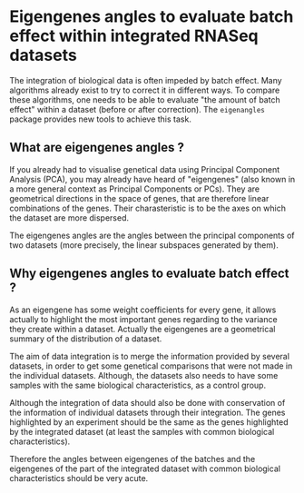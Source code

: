 # Eigengenes angles to evaluate batch effect within integrated RNASeq datasets
The integration of biological data is often impeded by batch effect. Many algorithms already exist to try to correct it in different ways. To compare these algorithms, one needs to be able to evaluate "the amount of batch effect" within a dataset (before or after correction).
The `eigenangles` package provides new tools to achieve this task.

## What are eigengenes angles ?
If you already had to visualise genetical data using Principal Component Analysis (PCA), you may already have heard of "eigengenes" (also known in a more general context as Principal Components or PCs). They are geometrical directions in the space of genes, that are therefore linear combinations of the genes. Their charasteristic is to be the axes on which the dataset are more dispersed. 

The eigengenes angles are the angles between the principal components of two datasets (more precisely, the linear subspaces generated by them).

## Why eigengenes angles to evaluate batch effect ?
As an eigengene has some weight coefficients for every gene, it allows actually to highlight the most important genes regarding to the variance they create within a dataset. Actually the eigengenes are a geometrical summary of the distribution of a dataset.

The aim of data integration is to merge the information provided by several datasets, in order to get some genetical comparisons that were not made in the individual datasets. Although, the datasets also needs to have some samples with the same biological characteristics, as a control group.

Although the integration of data should also be done with conservation of the information of individual datasets through their integration. The genes highlighted by an experiment should be the same as the genes highlighted by the integrated dataset (at least the samples with common biological characteristics).

Therefore the angles between eigengenes of the batches and the eigengenes of the part of the integrated dataset with common biological characteristics should be very acute.